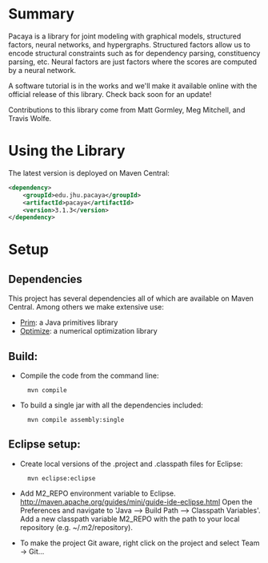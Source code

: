 # Summary

Pacaya is a library for joint modeling with graphical models,
structured factors, neural networks, and hypergraphs. Structured
factors allow us to encode structural constraints such as for
dependency parsing, constituency parsing, etc. Neural factors are 
just factors where the scores are computed by a neural network. 

A software tutorial is in the works and we'll make it available online with the official release of this library. 
Check back soon for an update!

Contributions to this library come from Matt Gormley, Meg Mitchell, and Travis Wolfe.

# Using the Library

The latest version is deployed on Maven Central:

```xml
<dependency>
    <groupId>edu.jhu.pacaya</groupId>
    <artifactId>pacaya</artifactId>
    <version>3.1.3</version>
</dependency>
```

# Setup

## Dependencies

This project has several dependencies all of which are available on Maven Central.
Among others we make extensive use:

* [Prim](https://github.com/mgormley/prim): a Java primitives library
* [Optimize](https://github.com/minyans/optimize): a numerical optimization library

## Build:

* Compile the code from the command line:

        mvn compile

* To build a single jar with all the dependencies included:

        mvn compile assembly:single

## Eclipse setup:

* Create local versions of the .project and .classpath files for Eclipse:

        mvn eclipse:eclipse

* Add M2\_REPO environment variable to
  Eclipse. http://maven.apache.org/guides/mini/guide-ide-eclipse.html
  Open the Preferences and navigate to 'Java --> Build Path -->
  Classpath Variables'. Add a new classpath variable M2\_REPO with the
  path to your local repository (e.g. ~/.m2/repository).

* To make the project Git aware, right click on the project and select Team -> Git... 
